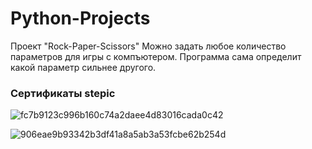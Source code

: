 # Python-Projects

Проект "Rock-Paper-Scissors"
Можно задать любое количество параметров для игры с компъютером. Программа сама определит какой параметр сильнее другого.

### Сертификаты stepic

![fc7b9123c996b160c74a2daee4d83016cada0c42](https://user-images.githubusercontent.com/63062317/95224603-eb48a080-080b-11eb-8682-d00f6fa117c1.png)

![906eae9b93342b3df41a8a5ab3a53fcbe62b254d](https://user-images.githubusercontent.com/63062317/95224788-264ad400-080c-11eb-961c-a38bd136d5da.png)
